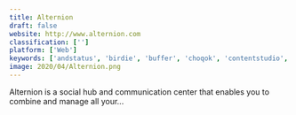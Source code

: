 ```yaml
---
title: Alternion
draft: false 
website: http://www.alternion.com
classification: ['']
platform: ['Web']
keywords: ['andstatus', 'birdie', 'buffer', 'choqok', 'contentstudio', 'crowdfire', 'gwibber', 'hootsuite', 'janetter', 'minds', 'oysttyer', 'promorepublic', 'socialite', 'stacker', 'tusky', 'tweetdeck', 'tweetbot', 'twidere', 'dlvr.it', 'inboundli', 'mybucketz']
image: 2020/04/Alternion.png
---
```

Alternion is a social hub and communication center that enables you to combine and manage all your...
